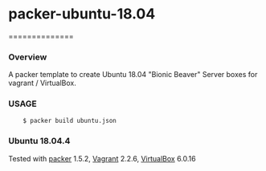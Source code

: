 # packer-ubuntu-18.04
==============
### Overview

A packer template to create Ubuntu 18.04 "Bionic Beaver" Server boxes for vagrant / VirtualBox.

### USAGE
```sh
    $ packer build ubuntu.json
```

### Ubuntu 18.04.4
Tested with [packer][] 1.5.2, [Vagrant][] 2.2.6, [VirtualBox][] 6.0.16

[Packer]: https://packer.io/
[Vagrant]: https://www.vagrantup.com/
[VirtualBox]: https://www.virtualbox.org/

